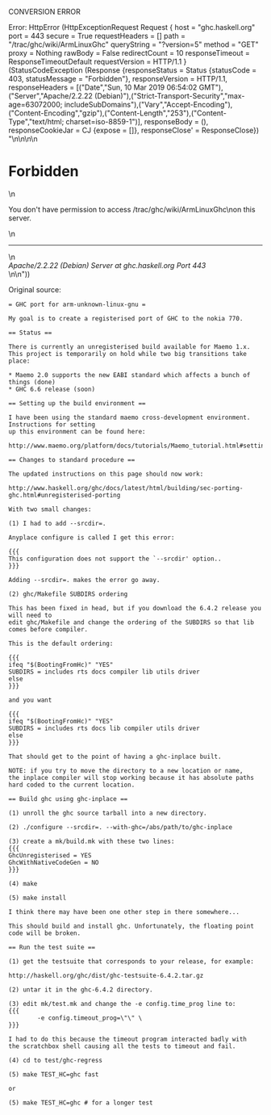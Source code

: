 CONVERSION ERROR

Error: HttpError (HttpExceptionRequest Request {
  host                 = "ghc.haskell.org"
  port                 = 443
  secure               = True
  requestHeaders       = []
  path                 = "/trac/ghc/wiki/ArmLinuxGhc"
  queryString          = "?version=5"
  method               = "GET"
  proxy                = Nothing
  rawBody              = False
  redirectCount        = 10
  responseTimeout      = ResponseTimeoutDefault
  requestVersion       = HTTP/1.1
}
 (StatusCodeException (Response {responseStatus = Status {statusCode = 403, statusMessage = "Forbidden"}, responseVersion = HTTP/1.1, responseHeaders = [("Date","Sun, 10 Mar 2019 06:54:02 GMT"),("Server","Apache/2.2.22 (Debian)"),("Strict-Transport-Security","max-age=63072000; includeSubDomains"),("Vary","Accept-Encoding"),("Content-Encoding","gzip"),("Content-Length","253"),("Content-Type","text/html; charset=iso-8859-1")], responseBody = (), responseCookieJar = CJ {expose = []}, responseClose' = ResponseClose}) "<!DOCTYPE HTML PUBLIC \"-//IETF//DTD HTML 2.0//EN\">\n<html><head>\n<title>403 Forbidden</title>\n</head><body>\n<h1>Forbidden</h1>\n<p>You don't have permission to access /trac/ghc/wiki/ArmLinuxGhc\non this server.</p>\n<hr>\n<address>Apache/2.2.22 (Debian) Server at ghc.haskell.org Port 443</address>\n</body></html>\n"))

Original source:

```trac
= GHC port for arm-unknown-linux-gnu =

My goal is to create a registerised port of GHC to the nokia 770.

== Status ==

There is currently an unregisterised build available for Maemo 1.x. This project is temporarily on hold while two big transitions take place:

* Maemo 2.0 supports the new EABI standard which affects a bunch of things (done)
* GHC 6.6 release (soon)

== Setting up the build environment ==

I have been using the standard maemo cross-development environment. Instructions for setting
up this environment can be found here:

http://www.maemo.org/platform/docs/tutorials/Maemo_tutorial.html#settingup

== Changes to standard procedure ==

The updated instructions on this page should now work:

http://www.haskell.org/ghc/docs/latest/html/building/sec-porting-ghc.html#unregisterised-porting

With two small changes:

(1) I had to add --srcdir=. 

Anyplace configure is called I get this error:

{{{
This configuration does not support the `--srcdir' option..
}}}

Adding --srcdir=. makes the error go away.

(2) ghc/Makefile SUBDIRS ordering

This has been fixed in head, but if you download the 6.4.2 release you will need to
edit ghc/Makefile and change the ordering of the SUBDIRS so that lib comes before compiler.

This is the default ordering:

{{{
ifeq "$(BootingFromHc)" "YES"
SUBDIRS = includes rts docs compiler lib utils driver
else
}}}

and you want

{{{
ifeq "$(BootingFromHc)" "YES"
SUBDIRS = includes rts docs lib compiler utils driver
else
}}}

That should get to the point of having a ghc-inplace built.

NOTE: if you try to move the directory to a new location or name,
the inplace compiler will stop working because it has absolute paths
hard coded to the current location.

== Build ghc using ghc-inplace ==

(1) unroll the ghc source tarball into a new directory.

(2) ./configure --srcdir=. --with-ghc=/abs/path/to/ghc-inplace

(3) create a mk/build.mk with these two lines:
{{{
GhcUnregisterised = YES
GhcWithNativeCodeGen = NO
}}}

(4) make

(5) make install

I think there may have been one other step in there somewhere...

This should build and install ghc. Unfortunately, the floating point
code will be broken.

== Run the test suite ==

(1) get the testsuite that corresponds to your release, for example:

http://haskell.org/ghc/dist/ghc-testsuite-6.4.2.tar.gz

(2) untar it in the ghc-6.4.2 directory.

(3) edit mk/test.mk and change the -e config.time_prog line to:
{{{
        -e config.timeout_prog=\"\" \
}}}

I had to do this because the timeout program interacted badly with
the scratchbox shell causing all the tests to timeout and fail.

(4) cd to test/ghc-regress

(5) make TEST_HC=ghc fast 

or

(5) make TEST_HC=ghc # for a longer test



```
